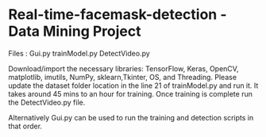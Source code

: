 # Real-time-facemask-detection - Data Mining Project

Files : Gui.py
	trainModel.py
	DetectVideo.py
	
Download/import the necessary libraries: TensorFlow, Keras, OpenCV, matplotlib, imutils, NumPy, sklearn,Tkinter, OS, and Threading.
Please update the dataset folder location in the line 21 of 
trainModel.py and run it. It takes around 45 mins to an hour 
for training.
Once training is complete run the DetectVideo.py file.

Alternatively Gui.py can be used to run the training and detection 
scripts in that order.